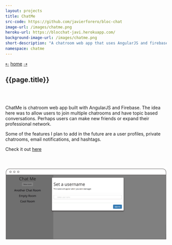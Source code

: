 ```yaml
---
layout: projects
title: ChatMe
src-code: https://github.com/javierforero/bloc-chat
image-url: /images/chatme.png
heroku-url: https://blocchat-javi.herokuapp.com/
background-image-url: /images/chatme.png
short-description: "A chatroom web app that uses AngularJS and firebase."
namespace: chatme
---
```

<div class="project__nav">
  <a href="/projects/1-japanese.html" class="prev">&#x21E0;</a>
  <a href="/" class="project__nav__home">home</a>
  <a href="/projects/2-divino.html" class="next">&#x21E2;</a>
</div>
<div class="project__left">
  <div class="project__left__text">
    <h2 class="project__title">{{page.title}}</h2>
    <br>
    <br>
    <p>ChatMe is chatroom web app built with AngularJS and Firebase. The idea here was to allow users to join multiple chatrooms and have topic based conversations. Perhaps users can make new friends or expand their professional network.</p>
    <p>Some of the features I plan to add in the future are a user profiles, private chatrooms, email notifications, and hashtags.</p>
    <p>Check it out <a href="https://blocchat-javi.herokuapp.com/" target="_blank">here</a></p>
    <br>
    <br>
  </div>
  <div class="project__imgs">
    <img src="/images/chat_app.gif" />
  </div>
</div>
